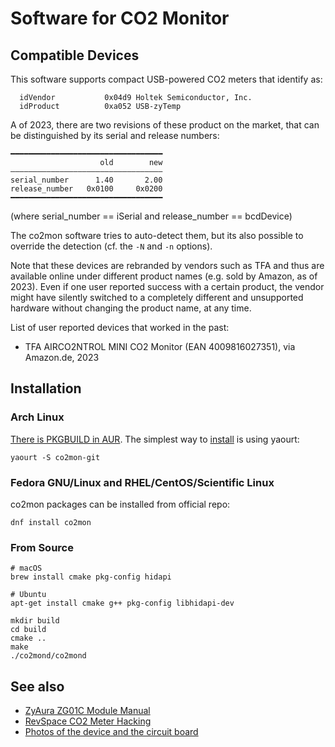 # Software for CO2 Monitor

## Compatible Devices

This software supports compact USB-powered CO2 meters that identify as:

```
  idVendor           0x04d9 Holtek Semiconductor, Inc.
  idProduct          0xa052 USB-zyTemp
```

A of 2023, there are two revisions of these product on the
market, that can be distinguished by its serial and release
numbers:

```
━━━━━━━━━━━━━━━━━━━━━━━━━━━━━━━━━━
                    old        new
――――――――――――――――――――――――――――――――――
serial_number      1.40       2.00
release_number   0x0100     0x0200
━━━━━━━━━━━━━━━━━━━━━━━━━━━━━━━━━━
```

(where serial_number == iSerial and release_number == bcdDevice)

The co2mon software tries to auto-detect them, but its also possible to
override the detection (cf. the `-N` and `-n` options).

Note that these devices are rebranded by vendors such as TFA and
thus are available online under different product names (e.g.
sold by Amazon, as of 2023). Even if one user reported success
with a certain product, the vendor might have silently switched
to a completely different and unsupported hardware without
changing the product name, at any time.

List of user reported devices that worked in the past:

- TFA AIRCO2NTROL MINI CO2 Monitor (EAN 4009816027351), via
  Amazon.de, 2023


## Installation

### Arch Linux
[There is PKGBUILD in AUR](https://aur.archlinux.org/packages/co2mon-git/). The simplest way to [install](https://wiki.archlinux.org/index.php/Arch_User_Repository#Installing_packages) is using yaourt:

`yaourt -S co2mon-git`

### Fedora GNU/Linux and RHEL/CentOS/Scientific Linux
co2mon packages can be installed from official repo:

`dnf install co2mon`

### From Source

    # macOS
    brew install cmake pkg-config hidapi

    # Ubuntu
    apt-get install cmake g++ pkg-config libhidapi-dev

    mkdir build
    cd build
    cmake ..
    make
    ./co2mond/co2mond

## See also

  * [ZyAura ZG01C Module Manual](http://www.zyaura.com/support/manual/pdf/ZyAura_CO2_Monitor_ZG01C_Module_ApplicationNote_141120.pdf)
  * [RevSpace CO2 Meter Hacking](https://revspace.nl/CO2MeterHacking)
  * [Photos of the device and the circuit board](http://habrahabr.ru/company/masterkit/blog/248403/)
